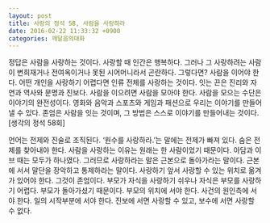 ```yaml
---
layout: post
title: 사랑의 정석 58, 사람을 사랑하라
date: 2016-02-22 11:33:32 +0900
categories: 깨달음의대화
---
```

정답은 사람을 사랑하는 것이다. 사랑할 때 인간은 행복하다. 그러나 그 사랑하려는 사람이 변희재거나 전여옥이거나 못된 시어머니라서 곤란하다. 그렇다면? 사람을 이어야 한다. 어떤 개인을 사랑하기 어렵다면 인류 전체를 사랑하는 것이다. 잇는 끈은 진리와 자연과 역사와 문명과 진보다. 사람을 이으려면 사람을 모아야 한다. 사람을 모으는 수단은 이야기의 완전성이다. 영화와 음악과 스포츠와 게임과 패션으로 우리는 이야기를 만들어낼 수 있다. 존엄은 사람을 잇는 것이며, 그 방법은 스스로 이야기를 만들어내는 것이다. [생각의 정석 58회]

  


언어는 전제와 진술로 조직된다. ‘원수를 사랑하라.’는 말에는 전제가 빠져 있다. 숨은 전제를 찾아내야 한다. 사람을 사랑하는 이유는 원래는 한 사람이었기 때문이다. 아담과 이브 때는 모두가 하나였다. 그러므로 사랑하라는 말은 근본으로 돌아가라는 말이다. 근본에 서서 말단을 장악하고 통제하라는 말이다. 사랑하기 앞서 사랑할 수 있는 위치로 옮겨가 있어야 한다. 그것이 존엄이다. 부모가 자식을 사랑하기 쉬우나 자식은 부모를 사랑하기 어렵다. 부모가 돌아가셨기 때문이다. 부모의 위치에 서야 한다. 사건의 원인측에 서야 한다. 일의 시작부분에 서야 한다. 진보에 서면 사랑할 수 있고, 보수에 서면 사랑할 수 없다.